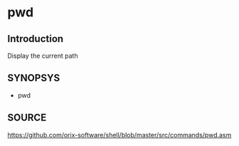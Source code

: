 # pwd

## Introduction

 Display the current path

## SYNOPSYS

+ pwd

## SOURCE

https://github.com/orix-software/shell/blob/master/src/commands/pwd.asm
